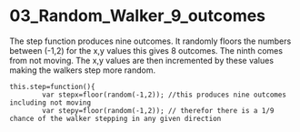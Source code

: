 # 03_Random_Walker_9_outcomes

The step function produces nine outcomes.
It randomly floors the numbers between (-1,2) for the x,y values this gives 8 outcomes. 
The ninth comes from not moving. The x,y values are then incremented by these values making the walkers step more random.

```
this.step=function(){
		var stepx=floor(random(-1,2)); //this produces nine outcomes including not moving 
		var stepy=floor(random(-1,2)); // therefor there is a 1/9 chance of the walker stepping in any given direction

```




